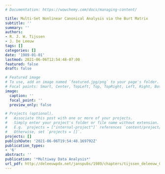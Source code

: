 ```yaml
---
# Documentation: https://wowchemy.com/docs/managing-content/

title: Multi-Set Nonlinear Canonical Analysis via the Burt Matrix
subtitle: ''
summary: ''
authors:
- R. J. W. Tijssen
- J. De Leeuw
tags: []
categories: []
date: '1989-01-01'
lastmod: 2021-06-06T12:54:48-07:00
featured: false
draft: false

# Featured image
# To use, add an image named `featured.jpg/png` to your page's folder.
# Focal points: Smart, Center, TopLeft, Top, TopRight, Left, Right, BottomLeft, Bottom, BottomRight.
image:
  caption: ''
  focal_point: ''
  preview_only: false

# Projects (optional).
#   Associate this post with one or more of your projects.
#   Simply enter your project's folder or file name without extension.
#   E.g. `projects = ["internal-project"]` references `content/project/deep-learning/index.md`.
#   Otherwise, set `projects = []`.
projects: []
publishDate: '2021-06-06T19:54:48.169792Z'
publication_types:
- '6'
abstract: ''
publication: '*Multiway Data Analysis*'
url_pdf: http://deleeuwpdx.net/janspubs/1989/chapters/tijssen_deleeuw_C_89.pdf
---
```

